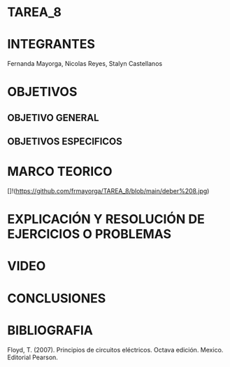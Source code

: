 # TAREA_8

# INTEGRANTES

Fernanda Mayorga, Nicolas Reyes, Stalyn Castellanos

# OBJETIVOS

## OBJETIVO GENERAL 


## OBJETIVOS ESPECIFICOS


# MARCO TEORICO
[]!(https://github.com/frmayorga/TAREA_8/blob/main/deber%208.jpg)


# EXPLICACIÓN Y RESOLUCIÓN DE EJERCICIOS O PROBLEMAS



# VIDEO


# CONCLUSIONES


# BIBLIOGRAFIA

Floyd, T. (2007). Principios de circuitos eléctricos. Octava edición. Mexico. Editorial Pearson.

